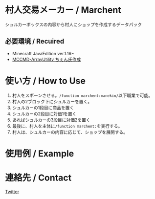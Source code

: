 
# 村人交易メーカー / Marchent
シュルカーボックスの内容から村人にショップを作成するデータパック <br />

## 必要環境 / Recuired
- Minecraft JavaEdition ver.1.16~
- [MCCMD-ArrayUtility ちぇん氏作成](https://github.com/ChenCMD/MCCMD-ArrayUtility)

# 使い方 / How to Use
1. 村人をスポーンさせる。``/function marchent:manekin/``以下職業で可能。
2. 村人の2ブロック下にシュルカーを置く。
3. シュルカーの1段目に商品を置く
4. シュルカーの2段目に対価1を置く
5. あればシュルカーの3段目に対価2を置く
6. 最後に、村人を主体に``/function marchent:``を実行する。
7. 村人は、シュルカーの内容に応じて、ショップを展開する。

# 使用例 / Example


# 連絡先 / Contact
[Twitter](https://twitter.com/Lit_to_)
